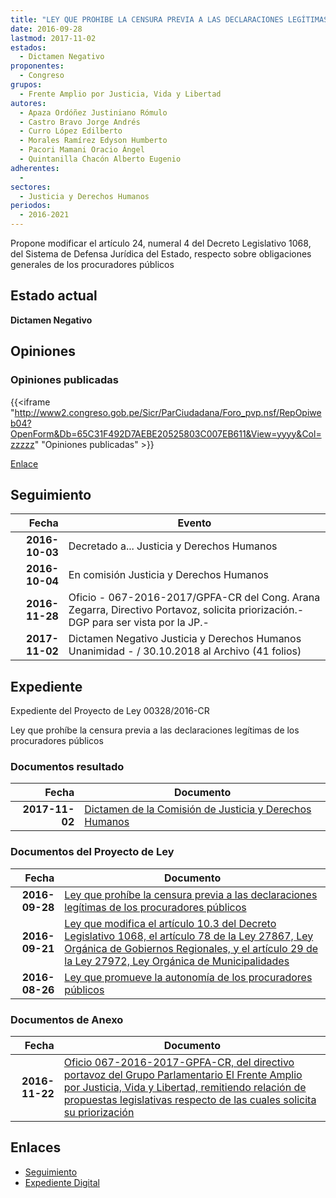 ```yaml
---
title: "LEY QUE PROHIBE LA CENSURA PREVIA A LAS DECLARACIONES LEGÍTIMAS DE LOS PROCURADORES PÚBLICOS"
date: 2016-09-28
lastmod: 2017-11-02
estados: 
  - Dictamen Negativo
proponentes: 
  - Congreso
grupos: 
  - Frente Amplio por Justicia, Vida y Libertad
autores: 
  - Apaza Ordóñez Justiniano Rómulo
  - Castro Bravo Jorge Andrés
  - Curro López Edilberto
  - Morales Ramírez Edyson Humberto
  - Pacori Mamani Oracio Ángel
  - Quintanilla Chacón Alberto Eugenio
adherentes: 
  - 
sectores: 
  - Justicia y Derechos Humanos
periodos: 
  - 2016-2021
---
```


Propone modificar el artículo 24, numeral 4 del Decreto Legislativo 1068, del Sistema de Defensa Jurídica del Estado, respecto sobre obligaciones generales de los procuradores públicos


## Estado actual

**Dictamen Negativo**

## Opiniones

### Opiniones publicadas

{{<iframe "http://www2.congreso.gob.pe/Sicr/ParCiudadana/Foro_pvp.nsf/RepOpiweb04?OpenForm&Db=65C31F492D7AEBE20525803C007EB611&View=yyyy&Col=zzzzz" "Opiniones publicadas" >}}

[Enlace](http://www2.congreso.gob.pe/Sicr/ParCiudadana/Foro_pvp.nsf/RepOpiweb04?OpenForm&Db=65C31F492D7AEBE20525803C007EB611&View=yyyy&Col=zzzzz)

## Seguimiento

| Fecha | Evento |
|------:|--------|
| **2016-10-03** | Decretado a... Justicia y Derechos Humanos|
| **2016-10-04** | En comisión Justicia y Derechos Humanos|
| **2016-11-28** | Oficio - 067-2016-2017/GPFA-CR del Cong. Arana Zegarra, Directivo Portavoz, solicita priorización.-DGP para ser vista por la JP.-|
| **2017-11-02** | Dictamen Negativo Justicia y Derechos Humanos Unanimidad - / 30.10.2018 al Archivo (41 folios)|


## Expediente

Expediente del Proyecto de Ley 00328/2016-CR

Ley que prohíbe la censura previa a las declaraciones legítimas de los procuradores públicos


### Documentos resultado

| Fecha | Documento |
|------:|--------|
| **2017-11-02** | [Dictamen de la Comisión de Justicia y Derechos Humanos](http://www.leyes.congreso.gob.pe/Documentos/2016_2021/Dictamenes/Proyectos_de_Ley/00157DC15MAY20171102.pdf) |

### Documentos del Proyecto de Ley

| Fecha | Documento |
|------:|--------|
| **2016-09-28** | [Ley que prohíbe la censura previa a las declaraciones legítimas de los procuradores públicos](http://www.leyes.congreso.gob.pe/Documentos/2016_2021/Proyectos_de_Ley_y_de_Resoluciones_Legislativas/PL0032820160928..pdf) |
| **2016-09-21** | [Ley que modifica el artículo 10.3 del Decreto Legislativo 1068, el artículo 78 de la Ley 27867, Ley Orgánica de Gobiernos Regionales, y el artículo 29 de la Ley 27972, Ley Orgánica de Municipalidades](http://www.leyes.congreso.gob.pe/Documentos/2016_2021/Proyectos_de_Ley_y_de_Resoluciones_Legislativas/PL0027820160921.pdf) |
| **2016-08-26** | [Ley que promueve la autonomía de los procuradores públicos](http://www.leyes.congreso.gob.pe/Documentos/2016_2021/Proyectos_de_Ley_y_de_Resoluciones_Legislativas/PL0015720160826..pdf) |

### Documentos de Anexo

| Fecha | Documento |
|------:|--------|
| **2016-11-22** | [Oficio 067-2016-2017-GPFA-CR, del directivo portavoz del Grupo Parlamentario El Frente Amplio por Justicia, Vida y Libertad, remitiendo relación de propuestas legislativas respecto de las cuales solicita su priorización](http://www.leyes.congreso.gob.pe/Documentos/2016_2021/Oficios/Grupos_Parlamentarios/OFICIO-067-2016-2017-GPFA-CR.pdf) |

## Enlaces 

- [Seguimiento](http://www2.congreso.gob.pe/Sicr/TraDocEstProc/CLProLey2016.nsf/f7fff46988ca05b1052578e100829cc7/9e52a03074abb10e0525803d0004965a?OpenDocument)
- [Expediente Digital](http://www2.congreso.gob.pehttp://www2.congreso.gob.pe/Sicr/TraDocEstProc/CLProLey2016.nsf/f7fff46988ca05b1052578e100829cc7/9e52a03074abb10e0525803d0004965a?OpenDocument&Click=05257FB7005EB655.eb71d0cf91d8294e05256cdf006b5706/$Body/0.1C6C)
